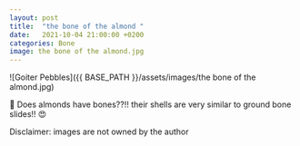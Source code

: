 ```yaml
---
layout: post
title:  "the bone of the almond "
date:   2021-10-04 21:00:00 +0200
categories: Bone
image: the bone of the almond.jpg
---
```


![Goiter Pebbles]({{ BASE_PATH }}/assets/images/the bone of the almond.jpg)

 🔬
Does almonds have bones??!! their shells are very similar to ground bone slides!! 😍


Disclaimer: images are not owned by the author
